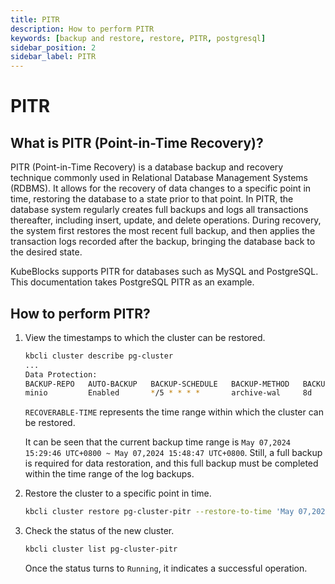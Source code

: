 ```yaml
---
title: PITR
description: How to perform PITR
keywords: [backup and restore, restore, PITR, postgresql]
sidebar_position: 2
sidebar_label: PITR
---
```


# PITR

## What is PITR (Point-in-Time Recovery)?

PITR (Point-in-Time Recovery) is a database backup and recovery technique commonly used in Relational Database Management Systems (RDBMS). It allows for the recovery of data changes to a specific point in time, restoring the database to a state prior to that point. In PITR, the database system regularly creates full backups and logs all transactions thereafter, including insert, update, and delete operations. During recovery, the system first restores the most recent full backup, and then applies the transaction logs recorded after the backup, bringing the database back to the desired state.

KubeBlocks supports PITR for databases such as MySQL and PostgreSQL. This documentation takes PostgreSQL PITR as an example.

## How to perform PITR?

1. View the timestamps to which the cluster can be restored.

    ```bash
    kbcli cluster describe pg-cluster
    ...
    Data Protection:
    BACKUP-REPO   AUTO-BACKUP   BACKUP-SCHEDULE   BACKUP-METHOD   BACKUP-RETENTION   RECOVERABLE-TIME                                                
    minio         Enabled       */5 * * * *       archive-wal     8d                 May 07,2024 15:29:46 UTC+0800 ~ May 07,2024 15:48:47 UTC+0800
    ```

    `RECOVERABLE-TIME` represents the time range within which the cluster can be restored.

    It can be seen that the current backup time range is `May 07,2024 15:29:46 UTC+0800 ~ May 07,2024 15:48:47 UTC+0800`. Still, a full backup is required for data restoration, and this full backup must be completed within the time range of the log backups.

2. Restore the cluster to a specific point in time.

    ```bash
    kbcli cluster restore pg-cluster-pitr --restore-to-time 'May 07,2024 15:48:47 UTC+0800' --backup <continuousBackupName>
    ```

3. Check the status of the new cluster.

    ```bash
    kbcli cluster list pg-cluster-pitr
    ```

    Once the status turns to `Running`, it indicates a successful operation.
